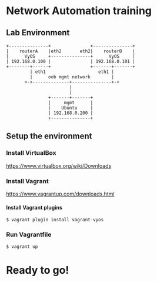 # Network Automation training

## Lab Environment
```
+---------------+               +---------------+
|    routerA    |eth2       eth2|    routerB    |
|      VyOS     +---------------+      VyOS     |
| 192.168.0.100 |               | 192.168.0.101 |
+--------+------+               +-------+-------+
         | eth1                    eth1 |
         |      oob mgmt network        |
       +-+--------------+---------------+-+
                        |
                        |
                +-------+-------+
                |     mgmt      |
                |    Ubuntu     |
                | 192.168.0.200 |
                +---------------+
```


## Setup the environment

### Install VirtualBox

https://www.virtualbox.org/wiki/Downloads

### Install Vagrant

https://www.vagrantup.com/downloads.html

#### Install Vagrant plugins
```
$ vagrant plugin install vagrant-vyos
```

### Run Vagrantfile
```
$ vagrant up
```

# Ready to go!

